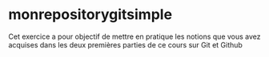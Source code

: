 # monrepositorygitsimple
Cet exercice a pour objectif de mettre en pratique les notions que vous avez acquises dans les deux premières parties de ce cours sur Git et Github

